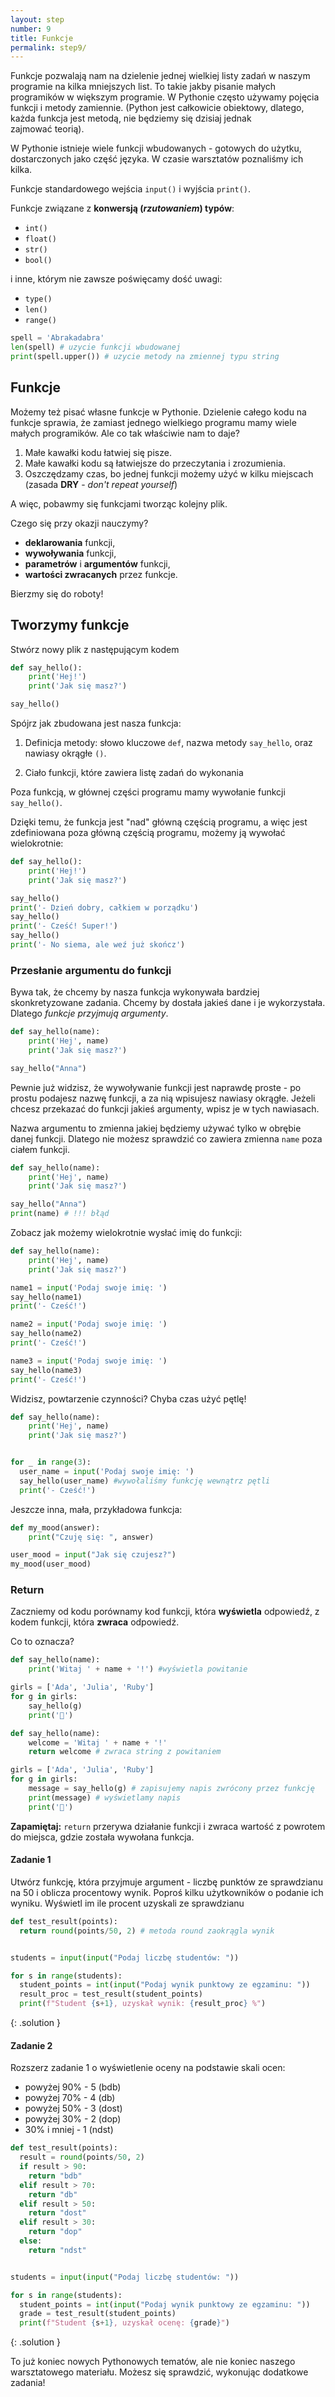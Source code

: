 ```yaml
---
layout: step
number: 9
title: Funkcje
permalink: step9/
---
```


Funkcje pozwalają nam na dzielenie jednej wielkiej listy zadań w naszym programie na kilka mniejszych list. To takie jakby pisanie małych programików w większym programie. W Pythonie często używamy pojęcia funkcji i metody zamiennie. (Python jest całkowicie obiektowy, dlatego, każda funkcja jest metodą, nie będziemy się dzisiaj jednak zajmować teorią).

W Pythonie istnieje wiele funkcji wbudowanych - gotowych do użytku, dostarczonych jako część języka. W czasie warsztatów poznaliśmy ich kilka.

Funkcje standardowego wejścia `input()` i wyjścia `print()`.

Funkcje związane z **konwersją (*rzutowaniem*) typów**:

- `int()`
- `float()`
- `str()`
- `bool()`

i inne, którym nie zawsze poświęcamy dość uwagi:

- `type()`
- `len()`
- `range()`

```python
spell = 'Abrakadabra'
len(spell) # uzycie funkcji wbudowanej
print(spell.upper()) # uzycie metody na zmiennej typu string
```

## Funkcje

Możemy też pisać własne funkcje w Pythonie. Dzielenie całego kodu na funkcje sprawia, że zamiast jednego wielkiego programu mamy wiele małych programików. Ale co tak właściwie nam to daje?

1. Małe kawałki kodu łatwiej się pisze.
2. Małe kawałki kodu są łatwiejsze do przeczytania i zrozumienia.
3. Oszczędzamy czas, bo jednej funkcji możemy użyć w kilku miejscach (zasada **DRY** - *don't repeat yourself*)

A więc, pobawmy się funkcjami tworząc kolejny plik.

Czego się przy okazji nauczymy?

- **deklarowania** funkcji,
- **wywoływania** funkcji,
- **parametrów** i **argumentów** funkcji,
- **wartości zwracanych** przez funkcje.

Bierzmy się do roboty!

## Tworzymy funkcje 
Stwórz nowy plik z następującym kodem

```python
def say_hello():
    print('Hej!')
    print('Jak się masz?')

say_hello()
```
Spójrz jak zbudowana jest nasza funkcja:

1. Definicja metody: słowo kluczowe `def`, nazwa metody `say_hello`, oraz nawiasy okrągłe `()`.

2. Ciało funkcji, które zawiera listę zadań do wykonania


Poza funkcją, w głównej części programu mamy wywołanie funkcji `say_hello()`.

Dzięki temu, że funkcja jest "nad" główną częścią programu, a więc jest zdefiniowana poza główną częścią programu, możemy ją wywołać wielokrotnie:


```python
def say_hello():
    print('Hej!')
    print('Jak się masz?')

say_hello()
print('- Dzień dobry, całkiem w porządku')
say_hello()
print('- Cześć! Super!')
say_hello()
print('- No siema, ale weź już skończ')
```

### Przesłanie argumentu do funkcji
Bywa tak, że chcemy by nasza funkcja wykonywała bardziej skonkretyzowane zadania. Chcemy by dostała jakieś dane i je wykorzystała. Dlatego *funkcje przyjmują argumenty*.

```python
def say_hello(name):
    print('Hej', name)
    print('Jak się masz?')

say_hello("Anna")
```
Pewnie już widzisz, że wywoływanie funkcji jest naprawdę proste - po prostu podajesz nazwę funkcji, a za nią wpisujesz nawiasy okrągłe. Jeżeli chcesz przekazać do funkcji jakieś argumenty, wpisz je w tych nawiasach.

Nazwa argumentu to zmienna jakiej będziemy używać tylko w obrębie danej funkcji.
Dlatego nie możesz sprawdzić co zawiera zmienna `name` poza ciałem funkcji.

```python
def say_hello(name):
    print('Hej', name)
    print('Jak się masz?')

say_hello("Anna")
print(name) # !!! błąd
```

Zobacz jak możemy wielokrotnie wysłać imię do funkcji:


```python
def say_hello(name):
    print('Hej', name)
    print('Jak się masz?')

name1 = input('Podaj swoje imię: ')
say_hello(name1)
print('- Cześć!')

name2 = input('Podaj swoje imię: ')
say_hello(name2)
print('- Cześć!')

name3 = input('Podaj swoje imię: ')
say_hello(name3)
print('- Cześć!')
```

Widzisz, powtarzenie czynności? Chyba czas użyć pętlę!

```python
def say_hello(name):
    print('Hej', name)
    print('Jak się masz?')


for _ in range(3):
  user_name = input('Podaj swoje imię: ')
  say_hello(user_name) #wywołaliśmy funkcję wewnątrz pętli
  print('- Cześć!')

```

Jeszcze inna, mała, przykładowa funkcja:

```python
def my_mood(answer):
    print("Czuję się: ", answer)

user_mood = input("Jak się czujesz?")
my_mood(user_mood)
```
### Return

Zaczniemy od kodu porównamy kod funkcji, która **wyświetla** odpowiedź, z kodem funkcji, która **zwraca** odpowiedź. 

Co to oznacza?

```python
def say_hello(name):
    print('Witaj ' + name + '!') #wyświetla powitanie

girls = ['Ada', 'Julia', 'Ruby']
for g in girls:
    say_hello(g)
    print('🎈')
```

```python
def say_hello(name):
    welcome = 'Witaj ' + name + '!'
    return welcome # zwraca string z powitaniem 

girls = ['Ada', 'Julia', 'Ruby']
for g in girls:
    message = say_hello(g) # zapisujemy napis zwrócony przez funkcję
    print(message) # wyświetlamy napis
    print('🎈')
```

**Zapamiętaj:** `return` przerywa działanie funkcji i zwraca wartość z powrotem do miejsca, gdzie została wywołana funkcja.

#### Zadanie 1

Utwórz funkcję, która przyjmuje argument - liczbę punktów ze sprawdzianu na 50 i oblicza procentowy wynik. Poproś kilku użytkowników o podanie ich wyniku. Wyświetl im ile procent uzyskali ze sprawdzianu

```python
def test_result(points):
  return round(points/50, 2) # metoda round zaokrągla wynik


students = input(input("Podaj liczbę studentów: "))

for s in range(students):
  student_points = int(input("Podaj wynik punktowy ze egzaminu: "))
  result_proc = test_result(student_points)
  print(f"Student {s+1}, uzyskał wynik: {result_proc} %")
```
{: .solution }


#### Zadanie 2

Rozszerz zadanie 1 o wyświetlenie oceny na podstawie skali ocen:

- powyżej 90% - 5 (bdb) 
- powyżej 70% - 4 (db)
- powyżej 50% - 3 (dost)
- powyżej 30% - 2 (dop)
- 30% i mniej - 1 (ndst)

```python
def test_result(points):
  result = round(points/50, 2) 
  if result > 90:
    return "bdb"
  elif result > 70:
    return "db"
  elif result > 50:
    return "dost"
  elif result > 30:
    return "dop"
  else: 
    return "ndst"


students = input(input("Podaj liczbę studentów: "))

for s in range(students):
  student_points = int(input("Podaj wynik punktowy ze egzaminu: "))
  grade = test_result(student_points)
  print(f"Student {s+1}, uzyskał ocenę: {grade}")
```
{: .solution }

To już koniec nowych Pythonowych tematów, ale nie koniec naszego warsztatowego materiału. Możesz się sprawdzić, wykonując dodatkowe zadania!
